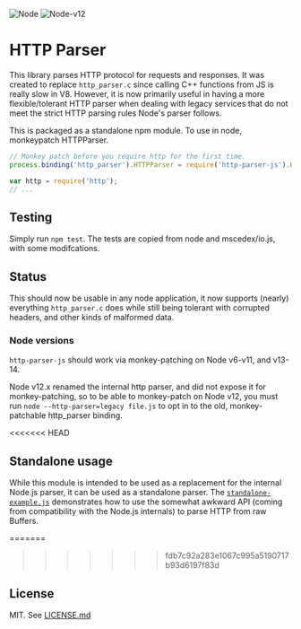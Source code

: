 ![Node](https://github.com/creationix/http-parser-js/workflows/Node/badge.svg)
![Node-v12](https://github.com/creationix/http-parser-js/workflows/Node-v12/badge.svg)

# HTTP Parser

This library parses HTTP protocol for requests and responses.
It was created to replace `http_parser.c` since calling C++ functions from JS is really slow in V8.
However, it is now primarily useful in having a more flexible/tolerant HTTP parser when dealing with legacy services that do not meet the strict HTTP parsing rules Node's parser follows.

This is packaged as a standalone npm module.
To use in node, monkeypatch HTTPParser.

```js
// Monkey patch before you require http for the first time.
process.binding('http_parser').HTTPParser = require('http-parser-js').HTTPParser;

var http = require('http');
// ...
```

## Testing

Simply run `npm test`.
The tests are copied from node and mscedex/io.js, with some modifcations.

## Status

This should now be usable in any node application, it now supports (nearly) everything `http_parser.c` does while still being tolerant with corrupted headers, and other kinds of malformed data.

### Node versions

`http-parser-js` should work via monkey-patching on Node v6-v11, and v13-14.

Node v12.x renamed the internal http parser, and did not expose it for monkey-patching, so to be able to monkey-patch on Node v12, you must run `node --http-parser=legacy file.js` to opt in to the old, monkey-patchable http_parser binding.

<<<<<<< HEAD
## Standalone usage

While this module is intended to be used as a replacement for the internal Node.js parser, it can be used as a standalone parser. The [`standalone-example.js`](standalone-example.js) demonstrates how to use the somewhat awkward API (coming from compatibility with the Node.js internals) to parse HTTP from raw Buffers.

=======
>>>>>>> fdb7c92a283e1067c995a5190717b93d6197f83d
## License

MIT.
See [LICENSE.md](LICENSE.md)
